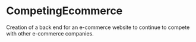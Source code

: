 # CompetingEcommerce
Creation of a back end for an e-commerce website to continue to compete with other e-commerce companies.
